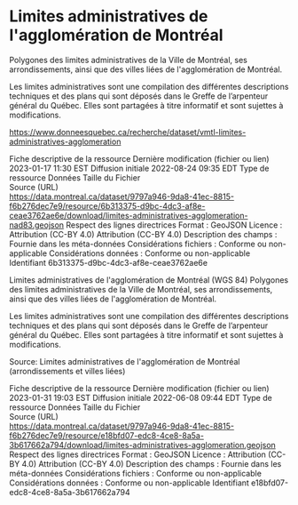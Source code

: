 # Limites administratives de l'agglomération de Montréal

Polygones des limites administratives de la Ville de Montréal, ses arrondissements, ainsi que des villes liées de l'agglomération de Montréal.

Les limites administratives sont une compilation des différentes descriptions techniques et des plans qui sont déposés dans le Greffe de l’arpenteur général du Québec. Elles sont partagées à titre informatif et sont sujettes à modifications.

https://www.donneesquebec.ca/recherche/dataset/vmtl-limites-administratives-agglomeration


Fiche descriptive de la ressource
Dernière modification (fichier ou lien)	2023-01-17 11:30 EST
Diffusion initiale	2022-08-24 09:35 EDT
Type de ressource	Données
Taille du Fichier	
Source (URL)	
https://data.montreal.ca/dataset/9797a946-9da8-41ec-8815-f6b276dec7e9/resource/6b313375-d9bc-4dc3-af8e-ceae3762ae6e/download/limites-administratives-agglomeration-nad83.geojson
Respect des lignes directrices	 Format : GeoJSON
 Licence : Attribution (CC-BY 4.0) Attribution (CC-BY 4.0)
 Description des champs : Fournie dans les méta-données
 Considérations fichiers : Conforme ou non-applicable
 Considérations données : Conforme ou non-applicable
Identifiant	6b313375-d9bc-4dc3-af8e-ceae3762ae6e



Limites administratives de l'agglomération de Montréal (WGS 84)
Polygones des limites administratives de la Ville de Montréal, ses arrondissements, ainsi que des villes liées de l'agglomération de Montréal.

Les limites administratives sont une compilation des différentes descriptions techniques et des plans qui sont déposés dans le Greffe de l’arpenteur général du Québec. Elles sont partagées à titre informatif et sont sujettes à modifications.

Source: Limites administratives de l'agglomération de Montréal (arrondissements et villes liées)


Fiche descriptive de la ressource
Dernière modification (fichier ou lien)	2023-01-31 19:03 EST
Diffusion initiale	2022-06-08 09:44 EDT
Type de ressource	Données
Taille du Fichier	
Source (URL)	
https://data.montreal.ca/dataset/9797a946-9da8-41ec-8815-f6b276dec7e9/resource/e18bfd07-edc8-4ce8-8a5a-3b617662a794/download/limites-administratives-agglomeration.geojson
Respect des lignes directrices	 Format : GeoJSON
 Licence : Attribution (CC-BY 4.0) Attribution (CC-BY 4.0)
 Description des champs : Fournie dans les méta-données
 Considérations fichiers : Conforme ou non-applicable
 Considérations données : Conforme ou non-applicable
Identifiant	e18bfd07-edc8-4ce8-8a5a-3b617662a794
